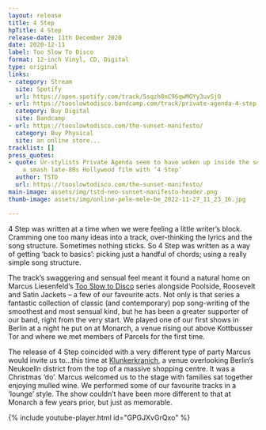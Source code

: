 ```yaml
---
layout: release
title: 4 Step
hpTitle: 4 Step
release-date: 11th December 2020
date: 2020-12-11
label: Too Slow To Disco
format: 12-inch Vinyl, CD, Digital
type: original
links:
- category: Stream
  site: Spotify
  url: https://open.spotify.com/track/5sqzh8nC96qwMGYy3uvSjO
- url: https://tooslowtodisco.bandcamp.com/track/private-agenda-4-step
  category: Buy Digital
  site: Bandcamp
- url: https://tooslowtodisco.com/the-sunset-manifesto/
  category: Buy Physical
  site: an online store...
tracklist: []
press_quotes:
- quote: Ür-stylists Private Agenda seem to have woken up inside the soundtrack of
    a smash late-80s Hollywood film with ‘4 Step’
  author: TSTD
  url: https://tooslowtodisco.com/the-sunset-manifesto/
main-image: assets/img/tstd-neo-sunset-manifesto-header.png
thumb-image: assets/img/online-pele-mele-be_2022-11-27_11_23_16.jpg

---
```

4 Step was written at a time when we were feeling a little writer’s block. Cramming one too many ideas into a track, over-thinking the lyrics and the song structure. Sometimes nothing sticks. So 4 Step was written as a way of getting ‘back to basics’: picking just a handful of chords; using a really simple song structure.

The track’s swaggering and sensual feel meant it found a natural home on Marcus Liesenfeld’s [Too Slow to Disco](https://tooslowtodisco.bandcamp.com/album/too-slow-to-disco-neo-the-sunset-manifesto) series alongside Poolside, Roosevelt and Satin Jackets – a few of our favourite acts. Not only is that series a fantastic collection of classic (and contemporary) pop song-writing of the smoothest and most sensual kind, but he has been a greater supporter of our band, right from the very start. We played one of our first shows in Berlin at a night he put on at Monarch, a venue rising out above Kottbusser Tor and where we met members of Parcels for the first time.

The release of 4 Step coincided with a very different type of party Marcus would invite us to…this time at [Klunkerkranich](http://klunkerkranich.org/), a venue overlooking Berlin’s Neukoelln district from the top of a massive shopping centre. It was a Christmas ‘do’. Marcus welcomed us to the stage with families sat together enjoying mulled wine. We performed some of our favourite tracks in a ‘lounge’ style. The show couldn’t have been more different to that at Monarch a few years prior, but just as memorable.

{% include youtube-player.html id="GPGJXvGrQxo" %}